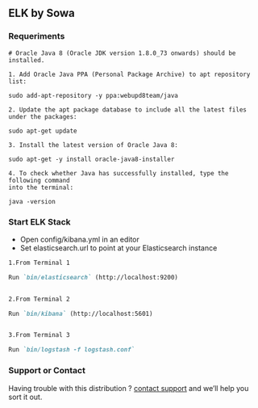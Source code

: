 ## ELK by Sowa


### Requeriments

```
# Oracle Java 8 (Oracle JDK version 1.8.0_73 onwards) should be installed.

1. Add Oracle Java PPA (Personal Package Archive) to apt repository list:

sudo add-apt-repository -y ppa:webupd8team/java

2. Update the apt package database to include all the latest files under the packages:

sudo apt-get update

3. Install the latest version of Oracle Java 8:

sudo apt-get -y install oracle-java8-installer

4. To check whether Java has successfully installed, type the following command
into the terminal:

java -version

```




### Start ELK Stack

- Open config/kibana.yml in an editor
- Set elasticsearch.url to point at your Elasticsearch instance





```markdown
1.From Terminal 1

Run `bin/elasticsearch` (http://localhost:9200)


2.From Terminal 2

Run `bin/kibana` (http://localhost:5601)


3.From Terminal 3

Run `bin/logstash -f logstash.conf` 

```



### Support or Contact

Having trouble with this distribution ? [contact support](mailto:info@sowa.io) and we’ll help you sort it out.
